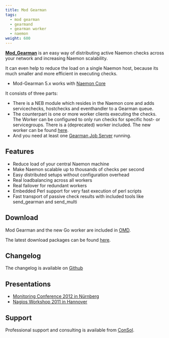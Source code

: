 ```yaml
---
title: Mod Gearman
tags:
  - mod gearman
  - gearmand
  - gearman worker
  - naemon
weight: 600
---
```


**[Mod_Gearman](https://mod-gearman.org/)** is an easy way of distributing active Naemon checks across your network and increasing Naemon scalability.

It can even help to reduce the load on a single Naemon host, because its much smaller and more efficient in executing checks.

- Mod-Gearman 5.x works with [Naemon Core](https://www.naemon.io)

It consists of three parts:

- There is a NEB module which resides in the Naemon core and adds servicechecks, hostchecks and eventhandler to a Gearman queue.
- The counterpart is one or more worker clients executing the checks.
  The Worker can be configured to only run checks for specific host- or servicegroups.
  There is a (deprecated) worker included. The new worker can be found [here](https://github.com/ConSol-Monitoring/mod-gearman-worker-go).
- And you need at least one [Gearman Job Server](https://gearman.org) running.

## Features

- Reduce load of your central Naemon machine
- Make Naemon scalable up to thousands of checks per second
- Easy distributed setups without configuration overhead
- Real loadbalancing across all workers
- Real failover for redundant workers
- Embedded Perl support for very fast execution of perl scripts
- Fast transport of passive check results with included tools like send_gearman and send_multi

## Download

Mod Gearman and the new Go worker are included in [OMD](/docs/omd/).

The latest download packages can be found [here](https://mod-gearman.org/download.html).

## Changelog

The changelog is available on [Github](https://github.com/sni/mod_gearman/blob/master/Changes)

## Presentations

- [Monitoring Conference 2012 in Nürnberg](https://mod-gearman.org/slides/Mod-Gearman-2012-10-18.pdf)
- [Nagios Workshop 2011 in Hannover](https://mod-gearman.org/slides/Mod-Gearman-2011-05-24.pdf)

## Support

Professional support and consulting is available from [ConSol](https://www.consol.de/product-solutions/open-source-monitoring).

